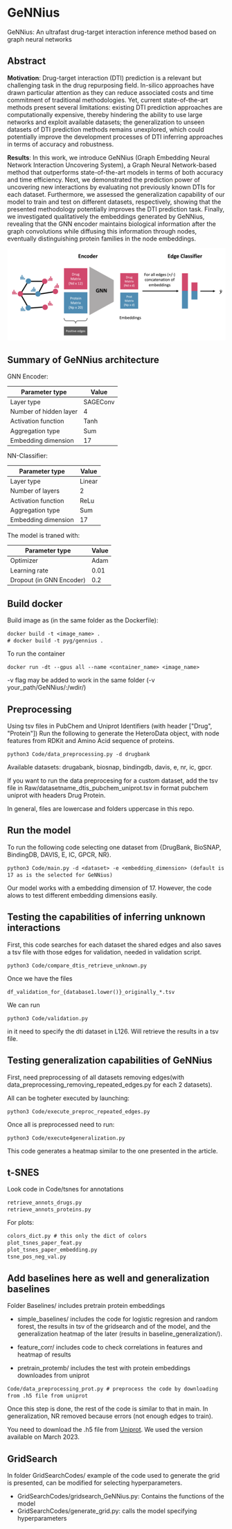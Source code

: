# GeNNius
GeNNius: An ultrafast drug-target interaction inference method based on graph neural networks

## Abstract
**Motivation**: 
Drug-target interaction (DTI) prediction is a relevant but challenging task in the drug repurposing field. In-silico approaches have drawn particular attention as they can reduce associated costs and time commitment of traditional methodologies. Yet, current state-of-the-art methods present several limitations: existing DTI prediction approaches are computationally expensive, thereby hindering the ability to use large networks and exploit available datasets; the generalization to unseen datasets of DTI prediction methods remains unexplored, which could potentially improve the development processes of DTI inferring approaches in terms of accuracy and robustness.

**Results**: 
In this work, we introduce GeNNius (Graph Embedding Neural Network Interaction Uncovering System), a Graph Neural Network-based method that outperforms state-of-the-art models in terms of both accuracy and time efficiency. Next, we demonstrated the prediction power of uncovering new interactions by evaluating not previously known DTIs for each dataset. Furthermore, we assessed the generalization capability of our model to train and test on different datasets, respectively, showing that the presented methodology potentially improves the DTI prediction task. Finally, we investigated qualitatively the embeddings generated by GeNNius, revealing that the GNN encoder maintains biological information after the graph convolutions while diffusing this information through nodes, eventually distinguishing protein families in the node embeddings.


![The model architecture](GeNNius.png)


## Summary of GeNNius architecture

GNN Encoder:

| Parameter type            | Value    |
|---------------------------|----------|
| Layer type                | SAGEConv |
| Number of hidden layer    | 4        |
| Activation function       | Tanh     |
| Aggregation type          | Sum      |
| Embedding dimension       | 17       |


NN-Classifier:

| Parameter type            | Value    |
|---------------------------|----------|
| Layer type                | Linear   |
| Number of layers          | 2        |
| Activation function       | ReLu     |
| Aggregation type          | Sum      |
| Embedding dimension       | 17       |

The model is traned with:

| Parameter type            | Value    |
|---------------------------|----------|
| Optimizer                 | Adam     |
| Learning rate             | 0.01     |
| Dropout (in GNN Encoder)  | 0.2      |



## Build docker 

Build image as (in the same folder as the Dockerfile):
```
docker build -t <image_name> .
# docker build -t pyg/gennius .
```

To run the container
```
docker run -dt --gpus all --name <container_name> <image_name>
```

-v flag may be added to work in the same folder (-v your_path/GeNNius/:/wdir/)



## Preprocessing

Using tsv files in PubChem and Uniprot Identifiers (with header ["Drug", "Protein"]) 
Run the following to generate the HeteroData object, with node features from RDKit and Amino Acid sequence of proteins.

```
python3 Code/data_preprocessing.py -d drugbank
```

Available datasets: drugabank, biosnap, bindingdb, davis, e, nr, ic, gpcr. 

If you want to run the data preprocesing for a custom dataset, add the tsv file in Raw/datasetname_dtis_pubchem_uniprot.tsv in format pubchem uniprot with headers Drug Protein. 

In general, files are lowercase and folders uppercase in this repo.



## Run the model

To run the following code selecting one dataset from {DrugBank, BioSNAP, BindingDB, DAVIS, E, IC, GPCR, NR}.

```
python3 Code/main.py -d <dataset> -e <embedding_dimension> (default is 17 as is the selected for GeNNius)
```

Our model works with a embedding dimension of 17. 
However, the code alows to test different embedding dimensions easily.


## Testing the capabilities of inferring unknown interactions

First, this code searches for each dataset the shared edges and also saves a tsv file with those edges for validation, needed in  validation script. 


```
python3 Code/compare_dtis_retrieve_unknown.py
```

Once we have the files 

```
df_validation_for_{database1.lower()}_originally_*.tsv
```

We can run 
```
python3 Code/validation.py
```
in it need to specify the dti dataset in L126.
Will retrieve the results in a tsv file.



## Testing generalization capabilities of GeNNius

First, need preprocessing of all datasets removing edges(with data_preprocessing_removing_repeated_edges.py for each 2 datasets).

All can be togheter executed by launching:

```
python3 Code/execute_preproc_repeated_edges.py 
```


Once all is preprocessed need to run:

```
python3 Code/execute4generalization.py 
```

This code generates a heatmap similar to the one presented in the article.


## t-SNES

Look code in Code/tsnes
for annotations
```
retrieve_annots_drugs.py
retrieve_annots_proteins.py
```
For plots:

```
colors_dict.py # this only the dict of colors
plot_tsnes_paper_feat.py
plot_tsnes_paper_embedding.py
tsne_pos_neg_val.py
```

## Add baselines here as well and generalization baselines

Folder Baselines/
includes pretrain protein embeddings

- simple_baselines/ 
includes the code for logistic regresion and random forest, the results in tsv of the gridsearch and of the model, and the generalization heatmap of the later (results in baseline_generalization/). 


- feature_corr/
includes code to check correlations in features and heatmap of results


- pretrain_protemb/
includes the test with protein embeddings downloades from uniprot
```
Code/data_preprocessing_prot.py # preprocess the code by downloading from .h5 file from uniprot
```
Once this step is done, the rest of the code is similar to that in main. 
In generalization, NR removed because errors (not enough edges to train). 

You need to download the .h5 file from [Uniprot](https://www.uniprot.org/help/embeddings). We used the version available on March 2023.

## GridSearch

In folder GridSearchCodes/ example of the code used to generate the grid is presented, can be modified for selecting hyperparameters. 

- GridSearchCodes/gridsearch_GeNNius.py: Contains the functions of the model
- GridSearchCodes/generate_grid.py: calls the model specifying hyperparameters